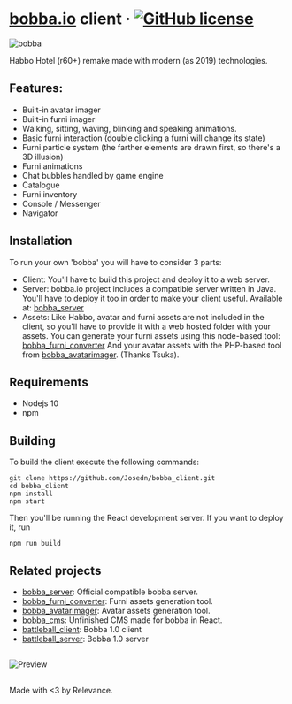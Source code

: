 
# [bobba.io](https://bobba.io/) client &middot; [![GitHub license](https://img.shields.io/badge/license-GNU-blue.svg)](https://github.com/josedn/bobba_client/blob/master/LICENSE) 
![bobba](https://i.imgur.com/SKaFSwX.png)

Habbo Hotel (r60+) remake made with modern (as 2019) technologies.

## Features:
* Built-in avatar imager
* Built-in furni imager
* Walking, sitting, waving, blinking and speaking animations.
* Basic furni interaction (double clicking a furni will change its state)
* Furni particle system  (the farther elements are drawn first, so there's a 3D illusion)
* Furni animations
* Chat bubbles handled by game engine
* Catalogue
* Furni inventory
* Console / Messenger
* Navigator

## Installation
To run your own 'bobba' you will have to consider 3 parts:
* Client: You'll have to build this project and deploy it to a web server.
* Server: bobba.io project includes a compatible server written in Java. You'll have to deploy it too in order to make your client useful. 
 Available at: [bobba_server](https://github.com/Josedn/bobba_server)
* Assets: Like Habbo, avatar and furni assets are not included in the client, so you'll have to provide it with a web hosted folder with your assets.
You can generate your furni assets using this node-based tool: [bobba_furni_converter](https://github.com/Josedn/bobba_furni_converter)
And your avatar assets with the PHP-based tool from [bobba_avatarimager](https://github.com/Josedn/bobba_avatarimager). (Thanks Tsuka).

## Requirements
* Nodejs 10
* npm

## Building
To build the client execute the following commands:

    git clone https://github.com/Josedn/bobba_client.git
    cd bobba_client
    npm install
    npm start
Then you'll be running the React development server.
If you want to deploy it, run

    npm run build

## Related projects
* [bobba_server](https://github.com/Josedn/bobba_server): Official compatible bobba server.
* [bobba_furni_converter](https://github.com/Josedn/bobba_furni_converter): Furni assets generation tool.
* [bobba_avatarimager](https://github.com/Josedn/bobba_avatarimager): Avatar assets generation tool.
* [bobba_cms](https://github.com/Josedn/bobba_cms): Unfinished CMS made for bobba in React.
* [battleball_client](https://github.com/Josedn/battleball_client): Bobba 1.0 client
* [battleball_server](https://github.com/Josedn/battleball_server): Bobba 1.0 server

##
![Preview](https://i.imgur.com/tALiJ2X.png)
##
Made with <3 by Relevance.